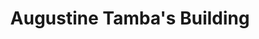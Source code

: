---
title: "Augustine Tamba's Building"
url: /buedu/augustine-tambas-building-sengu-street/
shop: convenience
---
